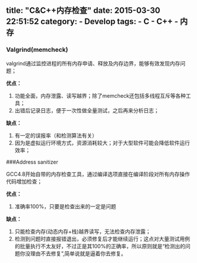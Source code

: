 title: "C&C++内存检查"
date: 2015-03-30 22:51:52
category:
    - Develop
tags: 
    - C
    - C++
    - 内存
---

### Valgrind(memcheck)

valgrind通过监控进程的所有内存申请、释放及内存边界，能够有效发现内存问题；

**优点：** 

1. 功能全面，内存泄露、读写越界；除了memcheck还包括多线程互斥等各种工具；
2. 出错后记录日志，便于一次性做全量测试，之后再来分析日志；


**缺点：** 

1. 有一定的误报率（和检测算法有关）
2. 因为是虚拟运行环境方式，资源消耗较大；对于大型软件可能会降低软件运行效率；


###Address sanitizer

GCC4.8开始自带的内存检查工具，通过编译选项直接在编译阶段对所有内存操作代码增加检查；

**优点：**

1. 准确率100%，只要是检查出来的一定是问题

**缺点：**

1. 只能检查内存(动态内存+栈)越界读写，无法检查内存泄露；
2. 检测到问题时直接报错退出，必须修复后才能继续运行；这点对大量测试用例的批量执行不太友好，不过正是其100%的正确率，所以原则就是“检测出的问题你没理由不去修复”,简单说就是逼着你去修复。